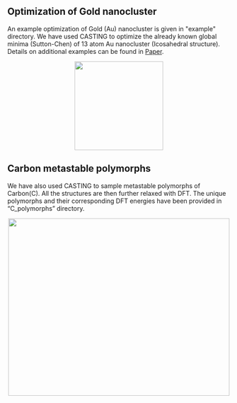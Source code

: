 ## Optimization of Gold nanocluster

An example optimization of Gold (Au) nanocluster is given in "example" directory. We have used CASTING to optimize the already known global minima (Sutton-Chen) of 13 atom Au nanocluster (Icosahedral structure).  Details on additional examples can be found in [Paper](https://doi.org/10.48550/arXiv.2212.12106).

<p align="center"> <a href="url"><img src="https://github.com/sbanik2/CASTING/blob/main/figs/sutton_chen.gif?raw=true" align="center" height="200" width="200" ></a> </p>

## Carbon metastable polymorphs

We have also used CASTING to sample metastable polymorphs of Carbon(C). All the structures are then further relaxed with DFT. The unique polymorphs and their corresponding DFT energies have been provided in “C_polymorphs” directory.

<p align="center"> <a href="url"><img src="https://github.com/sbanik2/CASTING/blob/main/figs/MetastableC.png?raw=true" align="center" height="400" width="500" ></a> </p>
